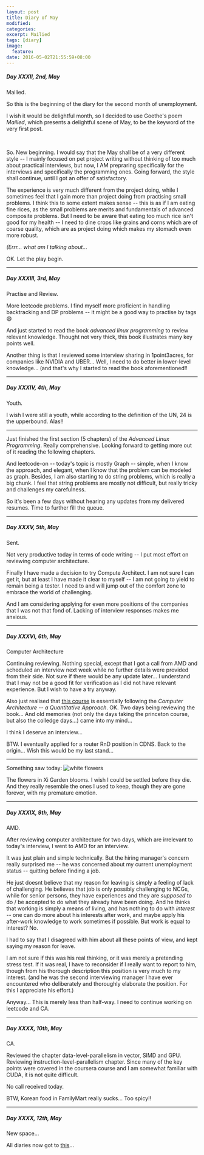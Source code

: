 ```yaml
---
layout: post
title: Diary of May
modified:
categories: 
excerpt: Mailied
tags: [diary]
image:
  feature:
date: 2016-05-02T21:55:59+08:00
---
```


##### Day XXXII, 2nd, May

Mailied.

So this is the beginning of the diary for the second month of unemployment.

I wish it would be delightful month, so I decided to use Goethe's poem *Mailied*, which presents a delightful scene of May, to be the keyword of the very first post.

<br>

So. New beginning. I would say that the May shall be of a very different style -- I mainly focused on pet project writing without thinking of too much about practical interviews, but now, I AM prepraring specifically for the interviews and specifically the programming ones.
Going forward, the style shall continue, until I got an offer of satisfactory.

The experience is very much different from the project doing, while I sometimes feel that I gain more than project doing from practising small problems.
I think this to some extent makes sense -- this is as if I am eating fine rices, as the small problems are merits and fundamentals of advanced composite problems.
But I need to be aware that eating too much rice isn't good for my health -- I need to dine crops like grains and corns which are of coarse quality, which are as project doing which makes my stomach even more robust.

*(Errr... what am I talking about...*

OK. Let the play begin.

-----

##### Day XXXIII, 3rd, May

Practise and Review.

More leetcode problems. I find myself more proficient in handling backtracking and DP problems -- it might be a good way to practise by tags :smile:

And just started to read the book *advanced linux programming* to review relevant knowledge. Thought not very thick, this book illustrates many key points well.

Another thing is that I reviewed some interview sharing in 1point3acres, for companies like NVIDIA and UBER... Well, I need to do better in lower-level knowledge... (and that's why I started to read the book aforementioned!!


-----

##### Day XXXIV, 4th, May

Youth.

I wish I were still a youth, while according to the definition of the UN, 24 is the upperbound. Alas!!

---

Just finished the first section (5 chapters) of the *Advanced Linux Programming*. Really comprehensive. Looking forward to getting more out of it reading the following chapters.

And leetcode-on -- today's topic is mostly Graph -- simple, when I know the approach, and elegant, when I know that the problem can be modeled as graph.
Besides, I am also starting to do string problems, which is really a big chunk. I feel that string problems are mostly not difficult, but really tricky and challenges my carefulness.

So it's been a few days without hearing any updates from my delivered resumes. Time to further fill the queue.

-----

##### Day XXXV, 5th, May

Sent.

Not very productive today in terms of code writing -- I put most effort on reviewing computer architecture.

Finally I have made a decision to try Compute Architect. I am not sure I can get it, but at least I have made it clear to myself -- I am not going to yield to remain being a tester.
I need to and will jump out of the comfort zone to embrace the world of challenging.

And I am considering applying for even more positions of the companies that I was not that fond of. Lacking of interview responses makes me anxious.

-----

##### Day XXXVI, 6th, May

Computer Architecture

Continuing reviewing. Nothing special, except that I got a call from AMD and scheduled an interview next week while no further details were provided from their side.
Not sure if there would be any update later... I understand that I may not be a good fit for verification as I did not have relevant experience. But I wish to have a try anyway.

Also just realised that [this course](https://www.coursera.org/course/comparch) is essentially following the *Computer Architecture -- a Quantitative Approach*.
OK. Two days being reviewing the book... And old memories (not only the days taking the princeton course, but also the colledge days...) came into my mind...

I think I deserve an interview...

BTW. I eventually applied for a router RnD position in CDNS. Back to the origin... Wish this would be my last stand...

---

Something saw today:
![white flowers](/images/posts/IMG_20160506_153105605.jpg)

The flowers in Xi Garden blooms. I wish I could be settled before they die.
And they really resemble the ones I used to keep, though they are gone forever, with my premature emotion.

-----

##### Day XXXIX, 9th, May

AMD.

After reviewing computer architecture for two days, which are irrelevant to today's interview, I went to AMD for an interview.

It was just plain and simple technically. But the hiring manager's concern really surprised me -- he was concerned about my current unemployment status -- quitting before finding a job.

He just doesnt believe that my reason for leaving is simply a feeling of lack of challenging. 
He believes that job is only possibly challenging to NCGs, while for senior persons, they have experiences and they are *supposed* to do / be accepted to do what they already have been doing.
And he thinks that working is simply a means of living, and has nothing to do with *interest* -- one can do more about his interests after work, and maybe apply his after-work knowledge to work sometimes if possible. But work is equal to interest? No.

I had to say that I disagreed with him about all these points of view, and kept saying my reason for leave.

I am not sure if this was his real thinking, or it was merely a pretending stress test.
If it was real, I have to reconsider if I really want to report to him, though from his thorough description this position is very much to my interest. 
(and he was the second interviewing manager I have ever encountered who deliberately and thoroughly elaborate the position. For this I appreciate his effort.)

Anyway... This is merely less than half-way. I need to continue working on leetcode and CA.

-----

##### Day XXXX, 10th, May

CA.

Reviewed the chapter data-level-parallelism in vector, SIMD and GPU. Reviewing instruction-level-parallelism chapter.
Since many of the key points were covered in the coursera course and I am somewhat familiar with CUDA, it is not quite difficult.

No call received today.

BTW, Korean food in FamilyMart really sucks... Too spicy!!

-----

##### Day XXXX, 12th, May

New space...

All diaries now got to [this](diary.jiacheng.space)...

